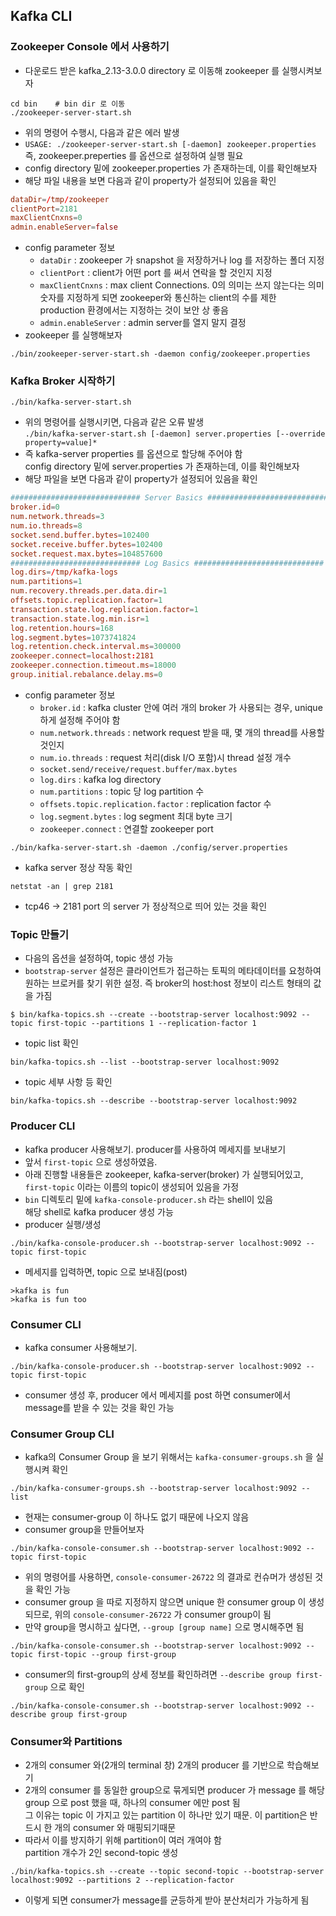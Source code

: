 ## Kafka CLI
### Zookeeper Console 에서 사용하기
- 다운로드 받은 kafka_2.13-3.0.0 directory 로 이동해 zookeeper 를 실행시켜보자
~~~shell
cd bin    # bin dir 로 이동
./zookeeper-server-start.sh 
~~~
- 위의 명령어 수행시, 다음과 같은 에러 발생
- `USAGE: ./zookeeper-server-start.sh [-daemon] zookeeper.properties`  
  즉, zookeeper.preperties 를 옵션으로 설정하여 실행 필요
- config directory 밑에 zookeeper.properties 가 존재하는데, 이를 확인해보자
- 해당 파일 내용을 보면 다음과 같이 property가 설정되어 있음을 확인
~~~conf
dataDir=/tmp/zookeeper
clientPort=2181
maxClientCnxns=0
admin.enableServer=false
~~~
- config parameter 정보
  - `dataDir` : zookeeper 가 snapshot 을 저장하거나 log 를 저장하는 폴더 지정
  - `clientPort` : client가 어떤 port 를 써서 연락을 할 것인지 지정
  - `maxClientCnxns` : max client Connections. 0의 의미는 쓰지 않는다는 의미  
    숫자를 지정하게 되면 zookeeper와 통신하는 client의 수를 제한  
    production 환경에서는 지정하는 것이 보안 상 좋음
  - `admin.enableServer` : admin server를 열지 말지 결정  
- zookeeper 를 실행해보자
~~~
./bin/zookeeper-server-start.sh -daemon config/zookeeper.properties
~~~

### Kafka Broker 시작하기
~~~shell
./bin/kafka-server-start.sh
~~~
- 위의 명령어를 실행시키면, 다음과 같은 오류 발생  
  `./bin/kafka-server-start.sh [-daemon] server.properties [--override property=value]*`
- 즉 kafka-server properties 를 옵션으로 할당해 주어야 함  
  config directory 밑에 server.properties 가 존재하는데, 이를 확인해보자
- 해당 파일을 보면 다음과 같이 property가 설정되어 있음을 확인
~~~conf
############################# Server Basics #############################
broker.id=0
num.network.threads=3
num.io.threads=8
socket.send.buffer.bytes=102400
socket.receive.buffer.bytes=102400
socket.request.max.bytes=104857600
############################# Log Basics #############################
log.dirs=/tmp/kafka-logs
num.partitions=1
num.recovery.threads.per.data.dir=1
offsets.topic.replication.factor=1
transaction.state.log.replication.factor=1
transaction.state.log.min.isr=1
log.retention.hours=168
log.segment.bytes=1073741824
log.retention.check.interval.ms=300000
zookeeper.connect=localhost:2181
zookeeper.connection.timeout.ms=18000
group.initial.rebalance.delay.ms=0
~~~
- config parameter 정보
  - `broker.id` : kafka cluster 안에 여러 개의 broker 가 사용되는 경우, unique하게 설정해 주어야 함
  - `num.network.threads` : network request 받을 때, 몇 개의 thread를 사용할 것인지
  - `num.io.threads` : request 처리(disk I/O 포함)시 thread 설정 개수
  - `socket.send/receive/request.buffer/max.bytes`
  - `log.dirs` : kafka log directory
  - `num.partitions` : topic 당 log partition 수
  - `offsets.topic.replication.factor` : replication factor 수
  - `log.segment.bytes` : log segment 최대 byte 크기
  - `zookeeper.connect` : 연결할 zookeeper port
~~~shell
./bin/kafka-server-start.sh -daemon ./config/server.properties 
~~~
- kafka server 정상 작동 확인
~~~shell
netstat -an | grep 2181
~~~
- tcp46 -> 2181 port 의 server 가 정상적으로 띄어 있는 것을 확인

### Topic 만들기
- 다음의 옵션을 설정하여, topic 생성 가능
- `bootstrap-server` 설정은 클라이언트가 접근하는 토픽의 메타데이터를 요청하여 원하는 브로커를 찾기 위한 설정. 즉 broker의 host:host 정보이 리스트 형태의 값을 가짐
~~~shell
$ bin/kafka-topics.sh --create --bootstrap-server localhost:9092 --topic first-topic --partitions 1 --replication-factor 1
~~~
- topic list 확인
~~~shell
bin/kafka-topics.sh --list --bootstrap-server localhost:9092
~~~
- topic 세부 사항 등 확인
~~~shell
bin/kafka-topics.sh --describe --bootstrap-server localhost:9092
~~~

### Producer CLI
- kafka producer 사용해보기. producer를 사용하여 메세지를 보내보기
- 앞서 `first-topic` 으로 생성하였음. 
- 아래 진행할 내용들은 zookeeper, kafka-server(broker) 가 실행되어있고, `first-topic` 이라는 이름의 topic이 생성되어 있음을 가정
- `bin` 디렉토리 밑에 `kafka-console-producer.sh` 라는 shell이 있음  
  해당 shell로 kafka producer 생성 가능
- producer 실행/생성
~~~shell
./bin/kafka-console-producer.sh --bootstrap-server localhost:9092 --topic first-topic
~~~
- 메세지를 입력하면, topic 으로 보내짐(post)
~~~
>kafka is fun 
>kafka is fun too 
~~~

### Consumer CLI
- kafka consumer 사용해보기. 
~~~shell
./bin/kafka-console-producer.sh --bootstrap-server localhost:9092 --topic first-topic  
~~~
- consumer 생성 후, producer 에서 메세지를 post 하면 consumer에서 message를 받을 수 있는 것을 확인 가능

### Consumer Group CLI
- kafka의 Consumer Group 을 보기 위해서는 `kafka-consumer-groups.sh` 을 실행시켜 확인
~~~shell
./bin/kafka-consumer-groups.sh --bootstrap-server localhost:9092 --list
~~~
- 현재는 consumer-group 이 하나도 없기 때문에 나오지 않음
- consumer group을 만들어보자
~~~shell
./bin/kafka-console-consumer.sh --bootstrap-server localhost:9092 --topic first-topic
~~~
- 위의 명령어를 사용하면, `console-consumer-26722` 의 결과로 컨슈머가 생성된 것을 확인 가능
- consumer group 을 따로 지정하지 않으면 unique 한 consumer group 이 생성되므로, 위의 `console-consumer-26722` 가 consumer group이 됨
- 만약 group을 명시하고 싶다면, `--group [group name]` 으로 명시해주면 됨
~~~shell
./bin/kafka-console-consumer.sh --bootstrap-server localhost:9092 --topic first-topic --group first-group
~~~
- consumer의 first-group의 상세 정보를 확인하려면 `--describe group first-group` 으로 확인
~~~shell
./bin/kafka-console-consumer.sh --bootstrap-server localhost:9092 --describe group first-group
~~~

### Consumer와 Partitions
- 2개의 consumer 와(2개의 terminal 창) 2개의 producer 를 기반으로 학습해보기
- 2개의 consumer 를 동일한 group으로 묶게되면 producer 가 message 를 해당 group 으로 post 했을 때, 하나의 consumer 에만 post 됨  
그 이유는 topic 이 가지고 있는 partition 이 하나만 있기 때문. 이 partition은 반드시 한 개의 consumer 와 매핑되기때문
- 따라서 이를 방지하기 위해 partition이 여러 개여야 함  
  partition 개수가 2인 second-topic 생성
~~~shell
./bin/kafka-topics.sh --create --topic second-topic --bootstrap-server localhost:9092 --partitions 2 --replication-factor 
~~~
- 이렇게 되면 consumer가 message를 균등하게 받아 분산처리가 가능하게 됨 
